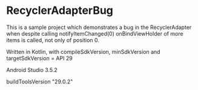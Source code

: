 # RecyclerAdapterBug
This is a sample project which demonstrates a bug in the RecyclerAdapter when despite calling notifyItemChanged(0) onBindViewHolder of more items is called, not only of position 0. 

Written in Kotlin, with compileSdkVersion, minSdkVersion and targetSdkVersion = API 29

Android Studio 3.5.2

buildToolsVersion "29.0.2"
